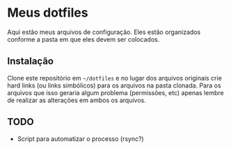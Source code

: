 # Meus dotfiles

Aqui estão meus arquivos de configuração. Eles estão organizados conforme a
pasta em que eles devem ser colocados.

## Instalação

Clone este repositório em `~/dotfiles` e no lugar dos arquivos originais crie
hard links (ou links simbólicos) para os arquivos na pasta clonada. Para os
arquivos que isso geraria algum problema (permissões, etc) apenas lembre de
realizar as alterações em ambos os arquivos.

## TODO

*   Script para automatizar o processo (rsync?)
